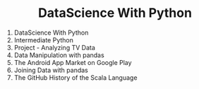 
<strong> 
    <h1 align='center'> DataScience With Python</h1> 
</strong>

1. DataScience With Python
2. Intermediate Python
3. Project - Analyzing TV Data
4. Data Manipulation with pandas
5. The Android App Market on Google Play
6. Joining Data with pandas
7. The GitHub History of the Scala Language
